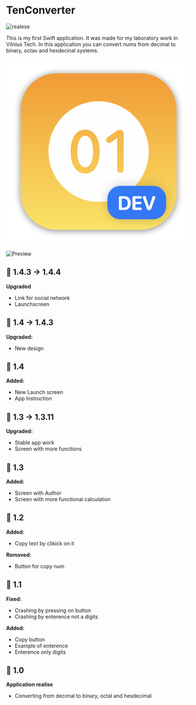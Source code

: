 # TenConverter
![realese](https://img.shields.io/date/1667757600)

This is my first Swift application.
It was made for my laboratory work in Vilnius Tech.
In this application you can convert nums from decimal to binary, octav and hexdecinal systems.

![Image text](https://github.com/GTeasera/TenConverter/blob/main/TenSystemConverter/TenSystemConverter/Assets.xcassets/AppIcon.appiconset/mac512.png)

![Preview](https://github.com/mykytatishkin/TenConverter/blob/main/Screenshot%202023-02-14%20at%2001.26.14)

## 🔧 1.4.3 → 1.4.4
<b> Upgraded</b>
- Link for social network
- Launchscreen

## 🔧 1.4 → 1.4.3
<b> Upgraded: </b>
- New design

## 🎉 1.4
<b> Added:</b>
- New Launch screen
- App Instruction

## 🔧 1.3 → 1.3.11
<b> Upgraded: </b>
- Stable app work
- Screen with more functions

## 🎉 1.3
<b> Added: </b>
- Screen with Author
- Screen with more functional calculation

## 🎉 1.2
<b> Added:</b>
- Copy text by clikick on it

<b> Removed:</b>
- Button for copy num

## 🎉 1.1
<b>Fixed:</b>
- Crashing by pressing on button
- Crashing by enterence not a digits

<b>Added:</b>
- Copy button
- Example of enterence
- Enterence only digits

## 🎉 1.0 
<b> Application realise </b>
- Converting from decimal to binary, octal and hexdecimal
